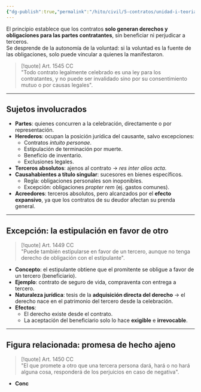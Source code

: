 ```yaml
---
{"dg-publish":true,"permalink":"/hito/civil/5-contratos/unidad-i-teoria-general-del-contrato/tema-3-principios-fundamentales-de-la-contratacion/5-principio-del-efecto-relativo-de-los-contratos/","tags":["Hito"]}
---
```



El principio establece que los contratos **solo generan derechos y obligaciones para las partes contratantes**, sin beneficiar ni perjudicar a terceros.  
Se desprende de la autonomía de la voluntad: si la voluntad es la fuente de las obligaciones, solo puede vincular a quienes la manifestaron.

> [!quote] Art. 1545 CC  
> "Todo contrato legalmente celebrado es una ley para los contratantes, y no puede ser invalidado sino por su consentimiento mutuo o por causas legales".

---

## Sujetos involucrados

- **Partes**: quienes concurren a la celebración, directamente o por representación.  
- **Herederos**: ocupan la posición jurídica del causante, salvo excepciones:  
  - Contratos *intuito personae*.  
  - Estipulación de terminación por muerte.  
  - Beneficio de inventario.  
  - Exclusiones legales.  
- **Terceros absolutos**: ajenos al contrato → *res inter alios acta*.  
- **Causahabientes a título singular**: sucesores en bienes específicos.  
  - Regla: obligaciones personales son inoponibles.  
  - Excepción: obligaciones *propter rem* (ej. gastos comunes).  
- **Acreedores**: terceros absolutos, pero alcanzados por el **efecto expansivo**, ya que los contratos de su deudor afectan su prenda general.

---

## Excepción: la estipulación en favor de otro

> [!quote] Art. 1449 CC  
> "Puede también estipularse en favor de un tercero, aunque no tenga derecho de obligación con el estipulante".

- **Concepto**: el estipulante obtiene que el promitente se obligue a favor de un tercero (beneficiario).  
- **Ejemplo**: contrato de seguro de vida, compraventa con entrega a tercero.  
- **Naturaleza jurídica**: tesis de la **adquisición directa del derecho** → el derecho nace en el patrimonio del tercero desde la celebración.  
- **Efectos**:  
  - El derecho existe desde el contrato.  
  - La aceptación del beneficiario solo lo hace **exigible** e **irrevocable**.

---

## Figura relacionada: promesa de hecho ajeno

> [!quote] Art. 1450 CC  
> "El que promete a otro que una tercera persona dará, hará o no hará alguna cosa, responderá de los perjuicios en caso de negativa".

- **Conc**
